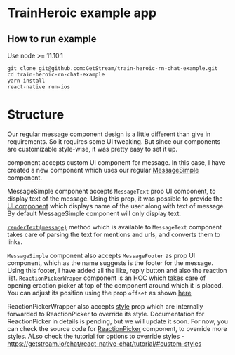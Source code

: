 # TrainHeroic example app


## How to run example

Use node >= 11.10.1

```
git clone git@github.com:GetStream/train-heroic-rn-chat-example.git
cd train-heroic-rn-chat-example
yarn install
react-native run-ios
```

# Structure

Our regular message component design is a little different than give in requirements. So it requires some UI tweaking.
But since our components are customizable style-wise, it was pretty easy to set it up.

[<Channel>](https://github.com/GetStream/train-heroic-rn-chat-example/blob/master/App.js#L88) component accepts custom UI component for message.
In this case, I have created a new component which uses our regular [MessageSimple](https://getstream.github.io/stream-chat-react-native/#messagesimple) component.

MessageSimple component accepts `MessageText` prop UI component, to display text of the message. Using this prop, it was possible to provide the [UI component](https://github.com/GetStream/train-heroic-rn-chat-example/blob/master/src/components/MessageText.js) which displays  name of the user along with text of message. By default MessageSimple component will only display text.

[`renderText(message)`](https://github.com/GetStream/train-heroic-rn-chat-example/blob/master/src/components/MessageText.js#L21) method which is available to `MessageText` component takes care of parsing the text for mentions and urls, and converts them to links.

`MessageSimple` component also accepts `MessageFooter` as prop UI component, which as the name suggests is the footer for the message. Using this footer, I have added all the like, reply button and also the reaction list. [`ReactionPickerWraper`](https://github.com/GetStream/train-heroic-rn-chat-example/blob/master/src/components/MessageFooter.js#L32) component is an HOC which takes care of opening eraction picker at top of the component around which it is placed. You can adjust its position using the prop `offset` as shown [here](https://github.com/GetStream/train-heroic-rn-chat-example/blob/master/src/components/MessageFooter.js#L48)

ReactionPickerWrapper also accepts [style](https://github.com/GetStream/train-heroic-rn-chat-example/blob/master/src/components/MessageFooter.js#L33) prop which are internally forwarded to ReactionPicker to override its style. Documentation for ReactionPicker in details is pending, but we will update it soon. For now, you can check the source code for [ReactionPicker](https://github.com/GetStream/stream-chat-react-native/blob/master/src/components/ReactionPicker.js) component, to override more styles. ALso check the tutorial for options to override styles - https://getstream.io/chat/react-native-chat/tutorial/#custom-styles
